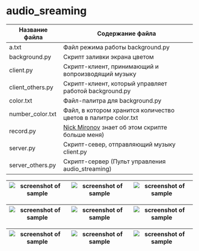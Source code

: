 # audio_sreaming

Название файла     | Содержание файла
-------------------|----------------------
a.txt              | Файл режима работы background.py
background.py      | Скрипт заливки экрана цветом
client.py          | Скрипт-клиент, принимающий и вопроизводящий музыку
client_others.py   | Скрипт-клиент, который управляет работой background.py
color.txt          | Файл-палитра для background.py
number_color.txt   | Файл, в котором хранится количество цветов в палитре color.txt
record.py          | [Nick Mironov](https://github.com/nickfromXXII) знает об этом скрипте больше меня)
server.py          | Скрипт-север, отправляющий музыку client.py
server_others.py   | Скрипт-сервер (Пульт управления audio_streaming)




![screenshot of sample](https://github.com/fresh-ter/audio_streaming/blob/master/light-screen/red.gif)  | ![screenshot of sample](https://github.com/fresh-ter/audio_streaming/blob/master/light-screen/green.gif)  | ![screenshot of sample](https://github.com/fresh-ter/audio_streaming/blob/master/light-screen/dark_blue.gif)
--------------------------------------------------------------------------------------------------------|-------------------------------------------------------------------------------------------------------------------|---------------------------------------------------------------------------------------------------------


![screenshot of sample](https://github.com/fresh-ter/audio_streaming/blob/master/light-screen/sky_blue.gif)  | ![screenshot of sample](https://github.com/fresh-ter/audio_streaming/blob/master/light-screen/violet.gif)  | ![screenshot of sample](https://github.com/fresh-ter/audio_streaming/blob/master/light-screen/white.gif)
-------------------------------------------------------------------------------------------------------------|----------------------------------------------------------------------------------------------------------------|------------------------------------------------------------------------------------------------------



![screenshot of sample](https://github.com/fresh-ter/audio_streaming/blob/master/light-screen/yellow.gif)  | ![screenshot of sample](https://github.com/fresh-ter/audio_streaming/blob/master/light-screen/orange.gif)  | ![screenshot of sample](https://github.com/fresh-ter/audio_streaming/blob/master/light-screen/pink.gif)
-----------------------------------------------------------------------------------------------------------|----------------------------------------------------------------------------------------------------------------|------------------------------------------------------------------------------------------------------
